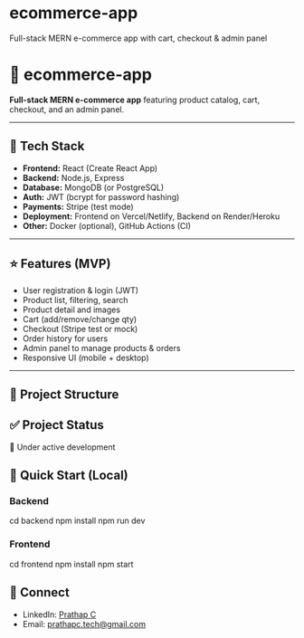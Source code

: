 # ecommerce-app
Full-stack MERN e-commerce app with cart, checkout &amp; admin panel
# 🛒 ecommerce-app

**Full-stack MERN e-commerce app** featuring product catalog, cart, checkout, and an admin panel.

---

## 🔧 Tech Stack
- **Frontend:** React (Create React App)  
- **Backend:** Node.js, Express  
- **Database:** MongoDB (or PostgreSQL)  
- **Auth:** JWT (bcrypt for password hashing)  
- **Payments:** Stripe (test mode)  
- **Deployment:** Frontend on Vercel/Netlify, Backend on Render/Heroku  
- **Other:** Docker (optional), GitHub Actions (CI)

---

## ⭐ Features (MVP)
- User registration & login (JWT)  
- Product list, filtering, search  
- Product detail and images  
- Cart (add/remove/change qty)  
- Checkout (Stripe test or mock)  
- Order history for users  
- Admin panel to manage products & orders  
- Responsive UI (mobile + desktop)

---

## 📁 Project Structure
## ✅ Project Status
🔨 Under active development
## 🚀 Quick Start (Local)

### Backend
cd backend
npm install
npm run dev

### Frontend
cd frontend
npm install
npm start
## 🤝 Connect
- LinkedIn: [Prathap C](https://www.linkedin.com/in/prathapc-tech-9070a6383)
- Email: prathapc.tech@gmail.com


